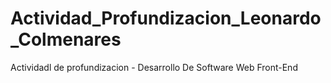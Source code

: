 # Actividad_Profundizacion_Leonardo_Colmenares
Actividadl de profundizacion - Desarrollo De Software Web Front-End

